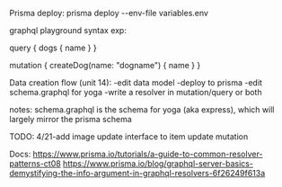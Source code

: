 Prisma deploy: prisma deploy --env-file variables.env

graphql playground syntax exp:

query {
  dogs {
    name
  }
}

mutation {
  createDog(name: "dogname") {
    name
  }
}

Data creation flow (unit 14):
-edit data model
-deploy to prisma
-edit schema.graphql for yoga
-write a resolver in mutation/query or both

notes:
schema.graphql is the schema for yoga (aka express), which will largely mirror the prisma schema

TODO:
4/21-add image update interface to item update mutation

Docs:
https://www.prisma.io/tutorials/a-guide-to-common-resolver-patterns-ct08
https://www.prisma.io/blog/graphql-server-basics-demystifying-the-info-argument-in-graphql-resolvers-6f26249f613a